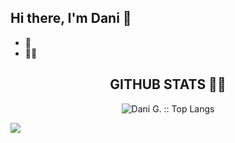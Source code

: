 ## Hi there, I'm Dani 👋




- 🚀
- 🐱‍💻 



### <h2 align="center"> GITHUB STATS 🐱‍👤 </h2>



<p align="center"><img src="https://github-readme-stats.vercel.app/api/top-langs/?username=danielgdiaz&langs_count=10&theme=buefy&layout=compact" alt="Dani G. :: Top Langs" />


 
 
 ![](https://komarev.com/ghpvc/?username=danielgdiaz&color=blueviolet)
